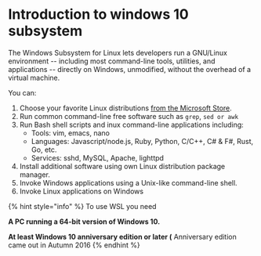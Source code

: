 # Introduction to windows 10 subsystem

The Windows Subsystem for Linux lets developers run a GNU/Linux environment -- including most command-line tools, utilities, and applications -- directly on Windows, unmodified, without the overhead of a virtual machine.

You can:

1. Choose your favorite Linux distributions [from the Microsoft Store](https://aka.ms/wslstore).
2. Run common command-line free software such as `grep`, `sed or awk`
3. Run Bash shell scripts and inux command-line applications including:
   * Tools: vim, emacs, nano
   * Languages: Javascript/node.js, Ruby, Python, C/C++, C\# & F\#, Rust, Go, etc.
   * Services: sshd, MySQL, Apache, lighttpd
4. Install additional software using own Linux distribution package manager.
5. Invoke Windows applications using a Unix-like command-line shell.
6. Invoke Linux applications on Windows

{% hint style="info" %}
To use WSL you need  

**A PC running a 64-bit version of Windows 10.**

**At least Windows 10 anniversary edition or later \(** Anniversary edition came out in Autumn 2016
{% endhint %}

